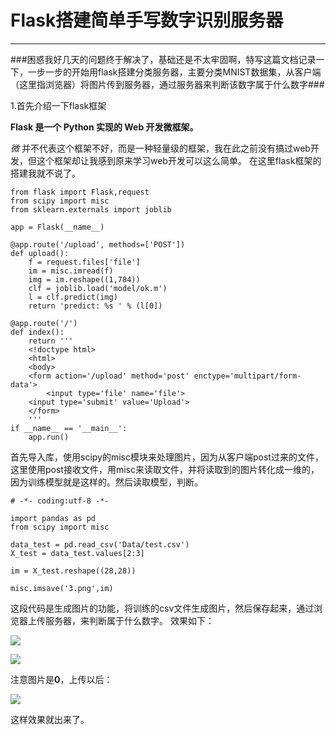 # Flask搭建简单手写数字识别服务器 #

----------

###困惑我好几天的问题终于解决了，基础还是不太牢固啊，特写这篇文档记录一下，一步一步的开始用flask搭建分类服务器，主要分类MNIST数据集，从客户端（这里指浏览器）将图片传到服务器，通过服务器来判断该数字属于什么数字###

1.首先介绍一下flask框架

**Flask 是一个 Python 实现的 Web 开发微框架。**

*微* 并不代表这个框架不好，而是一种轻量级的框架，我在此之前没有搞过web开发，但这个框架却让我感到原来学习web开发可以这么简单。
在这里flask框架的搭建我就不说了。

    from flask import Flask,request
    from scipy import misc
    from sklearn.externals import joblib
    
    app = Flask(__name__)
 
    @app.route('/upload', methods=['POST'])
    def upload():
    	f = request.files['file']
    	im = misc.imread(f)	
    	img = im.reshape((1,784))  
    	clf = joblib.load('model/ok.m')
    	l = clf.predict(img)
    	return 'predict: %s ' % (l[0])
    
    @app.route('/')
    def index():
    	return '''
    	<!doctype html>
    	<html>
    	<body>
    	<form action='/upload' method='post' enctype='multipart/form-data'>
      		<input type='file' name='file'>
    	<input type='submit' value='Upload'>
    	</form>
    	'''    
    if __name__ == '__main__':
    	app.run()

首先导入库，使用scipy的misc模块来处理图片，因为从客户端post过来的文件，这里使用post接收文件，用misc来读取文件，并将读取到的图片转化成一维的，因为训练模型就是这样的。然后读取模型，判断。

    # -*- coding:utf-8 -*-
    
    import pandas as pd
    from scipy import misc
    
    data_test = pd.read_csv('Data/test.csv')
    X_test = data_test.values[2:3]
    
    im = X_test.reshape((28,28))
    
    misc.imsave('3.png',im)

这段代码是生成图片的功能，将训练的csv文件生成图片，然后保存起来，通过浏览器上传服务器，来判断属于什么数字。
效果如下：

![](http://i.imgur.com/483UsWn.png)

![](http://i.imgur.com/8PUd2f3.png)

注意图片是**0**，上传以后：

![](http://i.imgur.com/sINkJwx.png)

这样效果就出来了。

